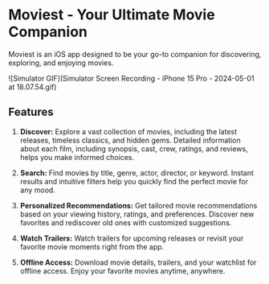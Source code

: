 # Moviest - Your Ultimate Movie Companion


Moviest is an iOS app designed to be your go-to companion for discovering, exploring, and enjoying movies.

![Simulator GIF](Simulator Screen Recording - iPhone 15 Pro - 2024-05-01 at 18.07.54.gif)

## Features

1. **Discover:** Explore a vast collection of movies, including the latest releases, timeless classics, and hidden gems. Detailed information about each film, including synopsis, cast, crew, ratings, and reviews, helps you make informed choices.

2. **Search:** Find movies by title, genre, actor, director, or keyword. Instant results and intuitive filters help you quickly find the perfect movie for any mood.

3. **Personalized Recommendations:** Get tailored movie recommendations based on your viewing history, ratings, and preferences. Discover new favorites and rediscover old ones with customized suggestions.

4. **Watch Trailers:** Watch trailers for upcoming releases or revisit your favorite movie moments right from the app.

5. **Offline Access:** Download movie details, trailers, and your watchlist for offline access. Enjoy your favorite movies anytime, anywhere.


